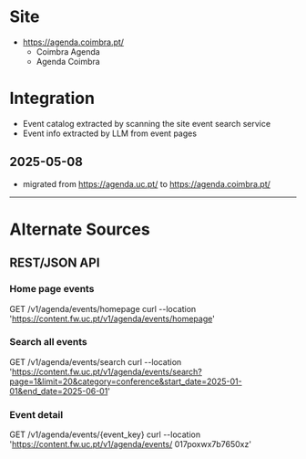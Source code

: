 # Site

* https://agenda.coimbra.pt/
  * Coimbra Agenda
  * Agenda Coimbra

# Integration

* Event catalog extracted by scanning the site event search service
* Event info extracted by LLM from event pages

## 2025-05-08

* migrated from https://agenda.uc.pt/ to https://agenda.coimbra.pt/

---

# Alternate Sources

## REST/JSON API

### Home page events

GET /v1/agenda/events/homepage
curl --location 'https://content.fw.uc.pt/v1/agenda/events/homepage'

### Search all events

GET /v1/agenda/events/search
curl
--location 'https://content.fw.uc.pt/v1/agenda/events/search?page=1&limit=20&category=conference&start_date=2025-01-01&end_date=2025-06-01'

### Event detail

GET /v1/agenda/events/{event_key}
curl --location 'https://content.fw.uc.pt/v1/agenda/events/ 017poxwx7b7650xz'
